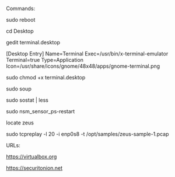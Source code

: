 Commands:

sudo reboot

cd Desktop

gedit terminal.desktop

[Desktop Entry]
Name=Terminal
Exec=/usr/bin/x-terminal-emulator
Terminal=true
Type=Application
Icon=/usr/share/icons/gnome/48x48/apps/gnome-terminal.png

sudo chmod +x terminal.desktop

sudo soup

sudo sostat | less

sudo nsm_sensor_ps-restart

locate zeus

sudo tcpreplay -l 20 -i enp0s8 -t /opt/samples/zeus-sample-1.pcap


URLs:

https://virtualbox.org

https://securitonion.net